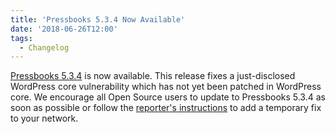 ```yaml
---
title: 'Pressbooks 5.3.4 Now Available'
date: '2018-06-26T12:00'
tags:
  - Changelog
---
```


[Pressbooks 5.3.4](https://github.com/pressbooks/pressbooks/releases/5.3.4) is now
available. This release fixes a just-disclosed WordPress core vulnerability which has not
yet been patched in WordPress core. We encourage all Open Source users to update to
Pressbooks 5.3.4 as soon as possible or follow the
[reporter's instructions](https://blog.ripstech.com/2018/wordpress-file-delete-to-code-execution/)
to add a temporary fix to your network.
